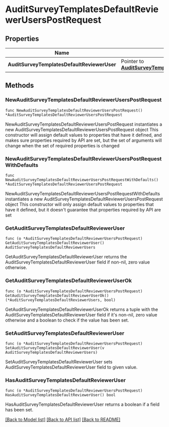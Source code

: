 # AuditSurveyTemplatesDefaultReviewerUsersPostRequest

## Properties

Name | Type | Description | Notes
------------ | ------------- | ------------- | -------------
**AuditSurveyTemplatesDefaultReviewerUser** | Pointer to [**AuditSurveyTemplatesDefaultReviewerUsers**](AuditSurveyTemplatesDefaultReviewerUsers.md) |  | [optional] 

## Methods

### NewAuditSurveyTemplatesDefaultReviewerUsersPostRequest

`func NewAuditSurveyTemplatesDefaultReviewerUsersPostRequest() *AuditSurveyTemplatesDefaultReviewerUsersPostRequest`

NewAuditSurveyTemplatesDefaultReviewerUsersPostRequest instantiates a new AuditSurveyTemplatesDefaultReviewerUsersPostRequest object
This constructor will assign default values to properties that have it defined,
and makes sure properties required by API are set, but the set of arguments
will change when the set of required properties is changed

### NewAuditSurveyTemplatesDefaultReviewerUsersPostRequestWithDefaults

`func NewAuditSurveyTemplatesDefaultReviewerUsersPostRequestWithDefaults() *AuditSurveyTemplatesDefaultReviewerUsersPostRequest`

NewAuditSurveyTemplatesDefaultReviewerUsersPostRequestWithDefaults instantiates a new AuditSurveyTemplatesDefaultReviewerUsersPostRequest object
This constructor will only assign default values to properties that have it defined,
but it doesn't guarantee that properties required by API are set

### GetAuditSurveyTemplatesDefaultReviewerUser

`func (o *AuditSurveyTemplatesDefaultReviewerUsersPostRequest) GetAuditSurveyTemplatesDefaultReviewerUser() AuditSurveyTemplatesDefaultReviewerUsers`

GetAuditSurveyTemplatesDefaultReviewerUser returns the AuditSurveyTemplatesDefaultReviewerUser field if non-nil, zero value otherwise.

### GetAuditSurveyTemplatesDefaultReviewerUserOk

`func (o *AuditSurveyTemplatesDefaultReviewerUsersPostRequest) GetAuditSurveyTemplatesDefaultReviewerUserOk() (*AuditSurveyTemplatesDefaultReviewerUsers, bool)`

GetAuditSurveyTemplatesDefaultReviewerUserOk returns a tuple with the AuditSurveyTemplatesDefaultReviewerUser field if it's non-nil, zero value otherwise
and a boolean to check if the value has been set.

### SetAuditSurveyTemplatesDefaultReviewerUser

`func (o *AuditSurveyTemplatesDefaultReviewerUsersPostRequest) SetAuditSurveyTemplatesDefaultReviewerUser(v AuditSurveyTemplatesDefaultReviewerUsers)`

SetAuditSurveyTemplatesDefaultReviewerUser sets AuditSurveyTemplatesDefaultReviewerUser field to given value.

### HasAuditSurveyTemplatesDefaultReviewerUser

`func (o *AuditSurveyTemplatesDefaultReviewerUsersPostRequest) HasAuditSurveyTemplatesDefaultReviewerUser() bool`

HasAuditSurveyTemplatesDefaultReviewerUser returns a boolean if a field has been set.


[[Back to Model list]](../README.md#documentation-for-models) [[Back to API list]](../README.md#documentation-for-api-endpoints) [[Back to README]](../README.md)


